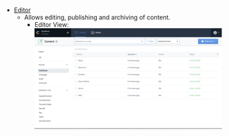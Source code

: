 - [Editor](./CMS-Editor-Usage)
  - Allows editing, publishing and archiving of content.
    - Editor View:
    ![Editor View](./images/editorView.png)